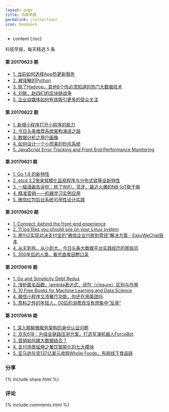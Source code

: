 ```yaml
---
layout: page
title: 讯联早报
permalink: /collection/
icon: bookmark
---
```


* content
{:toc}

科技早报，每天精选 5 条

#### 第 20170623 期

* [1. 当前如何选择App热更新服务](http://www.infoq.com/cn/news/2017/06/how-to-choose-app-hotpatch?utm_source=tuicool&utm_medium=referral)
* [2. 被误解的Python](http://mp.weixin.qq.com/s/Je8nnWIaB2FOL9KxooVcFg)
* [3. 除了Hadoop，其他6个你必须知道的热门大数据技术](http://mp.weixin.qq.com/s/Z0ZNXpv2Wvak2givyo0eDg)
* [4. 刘能、赵四们的区块链战争](http://mp.weixin.qq.com/s/MckrFGOclM_2sm_BDFgFRw)
* [5. 企业自媒体如何有效吸引更多的受众关注](http://mp.weixin.qq.com/s/CYYLQX45ZZY__LPj-szESw)

#### 第 20170622 期

* [1. 新增小程序打开小程序的能力](http://mp.weixin.qq.com/s/RdWsR81foj8QwyjyNui9EQ)
* [2. 今日头条推荐系统架构演进之路](http://ppt.geekbang.org/slide/download/816/58f8424ccbf10.pdf/17)
* [3. 数据分析之用户画像](http://mp.weixin.qq.com/s/2zJcz_4BCpP7kQyp6VeCrw)
* [4. 如何设计一个小而美的秒杀系统](http://www.tuicool.com/articles/NbYrIvn)
* [5. JavaScript Error Tracking and Front End Performance Monitoring](http://hn.premii.com/#/article/14604698)

#### 第 20170621 期

* [1. Go 1.9 的新特性](http://colobu.com/2017/06/20/what-s-new-in-Go-1-9/?utm_source=tuicool&utm_medium=referral)
* [2. etcd 3.2带来规模化监视程序与分布式锁等全新特性](http://dockone.io/m/article/2444)
* [3. 一幅漫画告诉你：除了WiFi，蓝牙，最近火爆的NB-IoT能干嘛](http://mp.weixin.qq.com/s/l8q8FpcC9bMWH55mVZgOmg)
* [4. 精准营销——机器学习实例应用](http://www.woshipm.com/operate/674511.html?utm_source=tuicool&utm_medium=referral)
* [5. 微信红包后台系统可用性设计实践](http://mp.weixin.qq.com/s/dKFbLMePvVoDwvvfQz-NPg)

#### 第 20170620 期

* [1. Connect: behind the front-end experience](https://stripe.com/blog/connect-front-end-experience)
* [2. 11 log files you should see on your Linux system](http://www.tuicool.com/articles/EzY36nJ)
* [3. 用Yii2实现对决支付宝的“微信企业付款到零钱”解决方案 - EasyWeChat版本](https://segmentfault.com/a/1190000009845295?utm_source=tuicool&utm_medium=referral)
* [4. 从无到有、从小到大，今日头条大数据平台实践经历的那些坑](http://mp.weixin.qq.com/s/-2eVa1StDW2nD44hpm-fJA)
* [5. 300年后的人类，看完直接目瞪口呆](http://mp.weixin.qq.com/s/uMfMIhjmxqko0pNr9WJJ-w)

#### 第 20170619 期

* [1. Go and Simplicity Debt Redux](http://hn.premii.com/?from=singlemessage&isappinstalled=0#/article/14581871)
* [2. 浅析匿名函数、lambda表达式、闭包（closure）区别与作用](http://www.cnblogs.com/BigFeng/p/5204899.html)
* [3. 10 Free Books for Machine Learning and Data Science](http://www.tuicool.com/articles/bMRFBjv)
* [4. 微信小程序又添餐厅功能，你还在用美团吗](http://m.linkshop.com/news/show.aspx?id=380251&from=web)
* [5. 意料之外的年轻人，00后的消费观没有想象中“反骨”](http://mp.weixin.qq.com/s/2-q3kTn5ysJQZS9pr55BGA)

#### 第 20170618 期

* [1. 深入聊聊微服务架构的身份认证问题](http://mp.weixin.qq.com/s/f18a3UNrfnXm654Lt2cU1A)
* [2. 京东618：升级全链路压测方案，打造军演机器人ForceBot](http://www.tuicool.com/articles/ERvQRzq)
* [3. 营销如何跟大数据结合？](http://mp.weixin.qq.com/s/wjFZV4Y2rR6OyJkerLooQA)
* [4. 支付场景延伸之餐饮智能化的七大模块](http://mp.weixin.qq.com/s/GUnqmSVT7Zy7MHXJ34sLcQ)
* [5. 亚马逊斥资137亿美元收购Whole Foods，布局线下食品链](http://mp.weixin.qq.com/s/wF9l95aW87hn15MkrhKGcw)

### 分享
{% include share.html %}

### 评论
{% include comments.html %}
